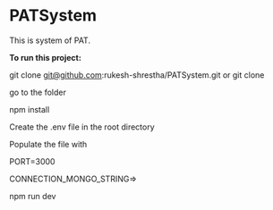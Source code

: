 # PATSystem
This is system of PAT.


**To run this project:**

git clone git@github.com:rukesh-shrestha/PATSystem.git or git clone 

go to the folder

npm install

Create the .env file in the root directory

Populate the file with 

PORT=3000

CONNECTION_MONGO_STRING=<MONGODB-DATABASE-CONNECTION-STRING>>

npm run dev



